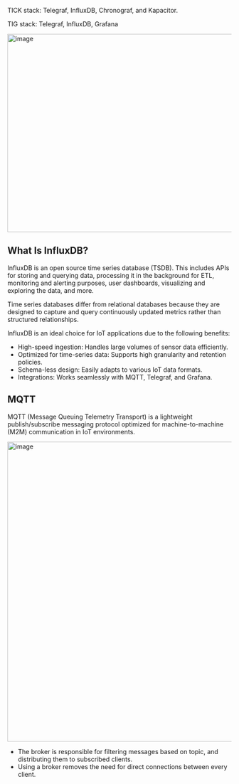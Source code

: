 TICK stack: Telegraf, InfluxDB, Chronograf, and Kapacitor.

TIG stack: Telegraf, InfluxDB, Grafana

<img width="1200" height="446" alt="image" src="https://github.com/user-attachments/assets/82c65106-c5e4-45dd-9730-aa08edbf3e1f" />


## What Is InfluxDB?

InfluxDB is an open source time series database (TSDB). 
This includes APIs for storing and querying data, processing it in the background for ETL, monitoring and alerting purposes, 
user dashboards, visualizing and exploring the data, and more.


Time series databases differ from relational databases because 
they are designed to capture and query continuously updated metrics rather than structured relationships.


InfluxDB is an ideal choice for IoT applications due to the following benefits:

* High-speed ingestion: Handles large volumes of sensor data efficiently.
* Optimized for time-series data: Supports high granularity and retention policies.
* Schema-less design: Easily adapts to various IoT data formats.
* Integrations: Works seamlessly with MQTT, Telegraf, and Grafana.

## MQTT

MQTT (Message Queuing Telemetry Transport) is a lightweight publish/subscribe messaging protocol optimized for machine-to-machine (M2M) communication in IoT environments.

<img width="1200" height="675" alt="image" src="https://github.com/user-attachments/assets/94d9d582-918f-4014-b8f9-427093fdd666" />

* The broker is responsible for filtering messages based on topic, and distributing them to subscribed clients. 
* Using a broker removes the need for direct connections between every client.
